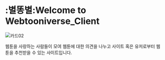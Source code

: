 # :별똥별:Welcome to Webtooniverse_Client
![카드02](https://user-images.githubusercontent.com/85473148/131534459-cce768d9-df7e-4cec-a7ac-eaaa93846faa.png)


웹툰을 사랑하는 사람들이 모여 웹툰에 대한 의견을 나누고
사이트 혹은 유저로부터 웹툰을 추천받을 수 있는 사이트입니다.

